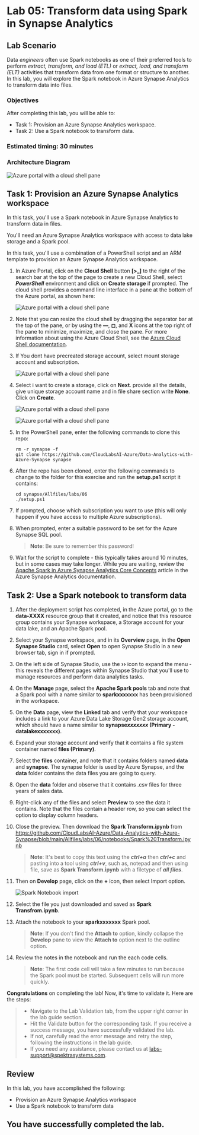 # Lab 05: Transform data using Spark in Synapse Analytics

## Lab Scenario

Data *engineers* often use Spark notebooks as one of their preferred tools to perform *extract, transform, and load (ETL)* or *extract, load, and transform (ELT)* activities that transform data from one format or structure to another. In this lab, you will explore the Spark notebook in Azure Synapse Analytics to transform data into files.

### Objectives
  
After completing this lab, you will be able to:

+ Task 1: Provision an Azure Synapse Analytics workspace.
+ Task 2: Use a Spark notebook to transform data.


### Estimated timing: 30 minutes

### Architecture Diagram

   ![Azure portal with a cloud shell pane](./Lab-Scenario-Preview/media/lab6.png)

## Task 1: Provision an Azure Synapse Analytics workspace

In this task, you'll use a Spark notebook in Azure Synapse Analytics to transform data in files.

You'll need an Azure Synapse Analytics workspace with access to data lake storage and a Spark pool.

In this task, you'll use a combination of a PowerShell script and an ARM template to provision an Azure Synapse Analytics workspace.


1. In Azure Portal, click on the **Cloud Shell** button **[\>_]** to the right of the search bar at the top of the page to create a new Cloud Shell, select  ***PowerShell*** environment and click on **Create storage** if prompted. The cloud shell provides a command line interface in a pane at the bottom of the Azure portal, as shown here:

    ![Azure portal with a cloud shell pane](./images/cloud-shell.png)

2. Note that you can resize the cloud shell by dragging the separator bar at the top of the pane, or by using the **&#8212;**, **&#9723;**, and **X** icons at the top right of the pane to minimize, maximize, and close the pane. For more information about using the Azure Cloud Shell, see the [Azure Cloud Shell documentation](https://docs.microsoft.com/azure/cloud-shell/overview).


3. If You dont have precreated storage account, select mount storage account and subscription.

    ![Azure portal with a cloud shell pane](./images/cloudshell_image1.png)

4. Select i want to create a storage, click on **Next**. provide all the details, give unique storage account name and in file share section write **None**. Click on **Create**.

   ![Azure portal with a cloud shell pane](./images/cloudshell_image2.png)

   ![Azure portal with a cloud shell pane](./images/cloudshell_image3.png)

5. In the PowerShell pane, enter the following commands to clone this repo:

    ```
    rm -r synapse -f
    git clone https://github.com/CloudLabsAI-Azure/Data-Analytics-with-Azure-Synapse synapse
    ```

6. After the repo has been cloned, enter the following commands to change to the folder for this exercise and run the **setup.ps1** script it contains:

    ```
    cd synapse/Allfiles/labs/06
    ./setup.ps1
    ```

7. If prompted, choose which subscription you want to use (this will only happen if you have access to multiple Azure subscriptions).

8. When prompted, enter a suitable password to be set for the Azure Synapse SQL pool.

    > **Note**: Be sure to remember this password!

9. Wait for the script to complete - this typically takes around 10 minutes, but in some cases may take longer. While you are waiting, review the [Apache Spark in Azure Synapse Analytics Core Concepts](https://learn.microsoft.com/azure/synapse-analytics/spark/apache-spark-concepts) article in the Azure Synapse Analytics documentation.

## Task 2: Use a Spark notebook to transform data

1. After the deployment script has completed, in the Azure portal, go to the **data-XXXX** resource group that it created, and notice that this resource group contains your Synapse workspace, a Storage account for your data lake, and an Apache Spark pool.

2. Select your Synapse workspace, and in its **Overview** page, in the **Open Synapse Studio** card, select **Open** to open Synapse Studio in a new browser tab, sign in if prompted.

3. On the left side of Synapse Studio, use the **&rsaquo;&rsaquo;** icon to expand the menu - this reveals the different pages within Synapse Studio that you'll use to manage resources and perform data analytics tasks.

4. On the **Manage** page, select the **Apache Spark pools** tab and note that a Spark pool with a name similar to **sparkxxxxxxx** has been provisioned in the workspace.

5. On the **Data** page, view the **Linked** tab and verify that your workspace includes a link to your Azure Data Lake Storage Gen2 storage account, which should have a name similar to **synapse*xxxxxxx* (Primary - datalakexxxxxxx)**.

6. Expand your storage account and verify that it contains a file system container named **files (Primary)**.

7. Select the **files** container, and note that it contains folders named **data** and **synapse**. The synapse folder is used by Azure Synapse, and the **data** folder contains the data files you are going to query.

8. Open the **data** folder and observe that it contains .csv files for three years of sales data.

9. Right-click any of the files and select **Preview** to see the data it contains. Note that the files contain a header row, so you can select the option to display column headers.

10. Close the preview. Then download the **Spark Transform.ipynb** from https://github.com/CloudLabsAI-Azure/Data-Analytics-with-Azure-Synapse/blob/main/Allfiles/labs/06/notebooks/Spark%20Transform.ipynb

    > **Note**: It's best to copy this text using the ***ctrl+a*** then ***ctrl+c*** and pasting into a tool using ***ctrl+v***, such as, notepad and then using file, save as **Spark Transform.ipynb** with a filetype of ***all files***.

11. Then on **Develop** page, click on the **+** icon, then select Import option.

    ![Spark Notebook import](./image/../images/dp-203-lab6-1.png)
        
12. Select the file you just downloaded and saved as **Spark Transfrom.ipynb**.

13. Attach the notebook to your **sparkxxxxxxx** Spark pool.

    >**Note**: If you don't find the **Attach to** option, kindly collapse the **Develop** pane to view the **Attach to** option next to the outline option.

14. Review the notes in the notebook and run the each code cells.

    > **Note**: The first code cell will take a few minutes to run because the Spark pool must be started. Subsequent cells will run more quickly.


<validation step="29d3bdbe-a709-4d66-8667-d5b765e92d45" />

  **Congratulations** on completing the lab! Now, it's time to validate it. Here are the steps:

  > - Navigate to the Lab Validation tab, from the upper right corner in the lab guide section.
  > - Hit the Validate button for the corresponding task. If you receive a success message, you have successfully validated the lab. 
  > - If not, carefully read the error message and retry the step, following the instructions in the lab guide.
  > - If you need any assistance, please contact us at labs-support@spektrasystems.com.

## Review

In this lab,  you have accomplished the following:
- Provision an Azure Synapse Analytics workspace
- Use a Spark notebook to transform data

## You have successfully completed the lab.
